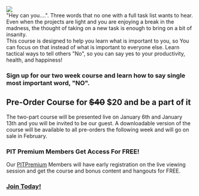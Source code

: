 <div class="flex section" style="align-items: center;">
<div>
<img src="https://i.imgur.com/EQiriTD.png">
</div>
<div style="width: 500px;">
"Hey can you....". Three words that no one with a full task list wants to hear. Even when the projects are light and you are enjoying a break in the madness, the thought of taking on a new task is enough to bring on a bit of insanity.
</div>
</div>
<div class="section">
This course is designed to help you learn what is important to you, so You can focus on that instead of what is important to everyone else. Learn tactical ways to tell others "No", so you can say yes to your productivity, health, and happiness!

<h3>Sign up for our two week course and learn how to say single most important word, "NO". </h3>
</div>


<div class="section">
<div class="center" style="width: 500px;">
<h2 class="">Pre-Order Course for <strike>$40</strike> $20 and be a part of it</h2>
The two-part course will be presented live on January 6th and January 13th and you will be invited to be our guest. A downloadable version of the course will be available to all pre-orders the following week and will go on sale in February.


<form action="/buy/say-no" method="POST" class="center">
<script
  src="https://checkout.stripe.com/checkout.js" class="stripe-button"
  data-key="pk_test_to8rSn0qxOTqmikle4oyu2ld"
  data-amount="2000"
  data-name="Productivity in Tech"
  data-description="Say No Course"
  data-image=""
  data-locale="auto"
  data-label = "Pre-Order (Coming Soon)">
</script>
</form>

</div>

<div class="center" style="width: 500px">
<h3>PIT Premium Members Get Access For FREE!</h3>	
Our <a href="/join" class="black">PITPremium</a> Members will have early registration on the live viewing session and get the course and bonus content and hangouts for FREE.
	<h3><a href="/join" class="blue">Join Today!</a></h3>
</div>
</div>